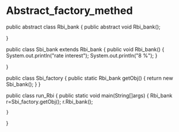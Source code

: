 # Abstract_factory_methed


public abstract class Rbi_bank {
	public abstract void Rbi_bank();

}

public class Sbi_bank extends Rbi_bank {
	public void Rbi_bank() {
		System.out.println("rate interest");
		System.out.println("8 %");
	}
	

}

public class Sbi_factory {
	public static Rbi_bank getObj() {
		return new Sbi_bank();
	}
}


public class run_Rbi {
	public static void main(String[]args) {
		Rbi_bank r=Sbi_factory.getObj();
		r.Rbi_bank();  
		
		
	}

}
